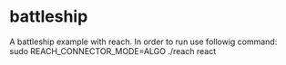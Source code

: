 # battleship

A battleship example with reach. In order to run use followig command: 
sudo REACH_CONNECTOR_MODE=ALGO ./reach react
